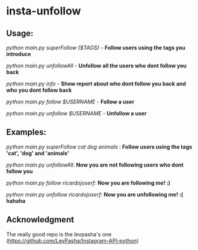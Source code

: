 # insta-unfollow

## Usage: 

*python main.py superFollow {$TAGS}* - **Follow users using the tags you introduce**

*python main.py unfollowAll* - **Unfollow all the users who dont follow you back**

*python main.py info* - **Show report about who dont follow you back and who you dont follow back**

*python main.py follow $USERNAME* - **Follow a user**

*python main.py unfollow $USERNAME* - **Unfollow a user**


## Examples:

*python main.py superFollow cat dog animals* : **Follow users using the tags 'cat', 'dog' and 'animals'** 

*python main.py unfollowAll*: **Now you are not following users who dont follow you**

*python main.py follow ricardojoserf*: **Now you are following me! :)**

*python main.py unfollow ricardojoserf*: **Now you are unfollowing me! :( hahaha**


## Acknowledgment

The really good repo is the levpasha's one (https://github.com/LevPasha/Instagram-API-python) 
